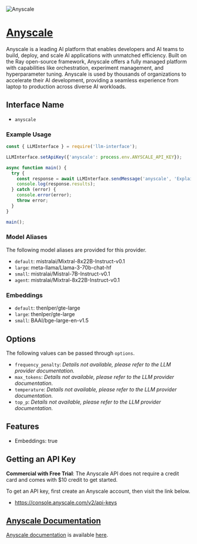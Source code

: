 ![Anyscale](https://images.ctfassets.net/xjan103pcp94/cpKmR4XdiqNwmVIPyso3s/420926d0c276ff5e80faae17200f2acb/Webinar-Anyscale_logo.png)

# [Anyscale](https://www.anyscale.com)

Anyscale is a leading AI platform that enables developers and AI teams to build, deploy, and scale AI applications with unmatched efficiency. Built on the Ray open-source framework, Anyscale offers a fully managed platform with capabilities like orchestration, experiment management, and hyperparameter tuning. Anyscale is used by thousands of organizations to accelerate their AI development, providing a seamless experience from laptop to production across diverse AI workloads.

## Interface Name

- `anyscale`

### Example Usage

```javascript
const { LLMInterface } = require('llm-interface');

LLMInterface.setApiKey({'anyscale': process.env.ANYSCALE_API_KEY});

async function main() {
  try {
    const response = await LLMInterface.sendMessage('anyscale', 'Explain the importance of low latency LLMs.');
    console.log(response.results);
  } catch (error) {
    console.error(error);
    throw error;
  }
}

main();
```

### Model Aliases

The following model aliases are provided for this provider. 

- `default`: mistralai/Mixtral-8x22B-Instruct-v0.1
- `large`: meta-llama/Llama-3-70b-chat-hf
- `small`: mistralai/Mistral-7B-Instruct-v0.1
- `agent`: mistralai/Mixtral-8x22B-Instruct-v0.1

### Embeddings

- `default`: thenlper/gte-large
- `large`: thenlper/gte-large
- `small`: BAAI/bge-large-en-v1.5


## Options

The following values can be passed through `options`.

- `frequency_penalty`: _Details not available, please refer to the LLM provider documentation._
- `max_tokens`: _Details not available, please refer to the LLM provider documentation._
- `temperature`: _Details not available, please refer to the LLM provider documentation._
- `top_p`: _Details not available, please refer to the LLM provider documentation._


## Features

- Embeddings: true


## Getting an API Key

**Commercial with Free Trial**: The Anyscale API does not require a credit card and comes with $10 credit to get started.

To get an API key, first create an Anyscale account, then visit the link below.

- https://console.anyscale.com/v2/api-keys


## [Anyscale Documentation](https://docs.anyscale.com/reference/)

[Anyscale documentation](https://docs.anyscale.com/reference/) is available [here](https://docs.anyscale.com/reference/).
